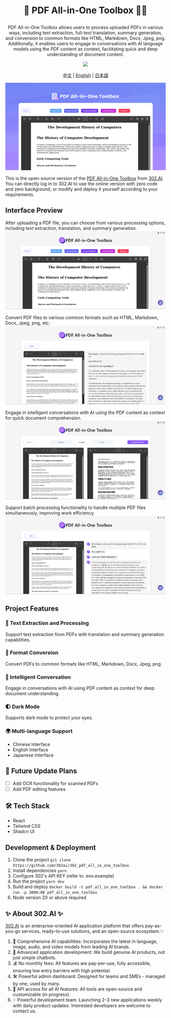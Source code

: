 # <p align="center"> 📝 PDF All-in-One Toolbox 🚀✨</p>

<p align="center">PDF All-in-One Toolbox allows users to process uploaded PDFs in various ways, including text extraction, full-text translation, summary generation, and conversion to common formats like HTML, Markdown, Docx, Jpeg, png. Additionally, it enables users to engage in conversations with AI language models using the PDF content as context, facilitating quick and deep understanding of document content.</p>

<p align="center"><a href="https://302.ai/product/detail/25" target="blank"><img src="https://file.302.ai/gpt/imgs/github/20250102/72a57c4263944b73bf521830878ae39a.png" /></a></p >

<p align="center"><a href="README_zh.md">中文</a> | <a href="README.md">English</a> | <a href="README_ja.md">日本語</a></p>

![](docs/302_AI_PDF_en.png)

This is the open-source version of the [PDF All-in-One Toolbox](https://302.ai/product/detail/25) from [302.AI](https://302.ai/en/). You can directly log in to 302.AI to use the online version with zero code and zero background, or modify and deploy it yourself according to your requirements.

## Interface Preview
After uploading a PDF file, you can choose from various processing options, including text extraction, translation, and summary generation.
![](docs/302_PDF_All-in-One_Toolbox_en_screenshot_01.png)

Convert PDF files to various common formats such as HTML, Markdown, Docx, Jpeg, png, etc.
![](docs/302_PDF_All-in-One_Toolbox_en_screenshot_02.png)           

Engage in intelligent conversations with AI using the PDF content as context for quick document comprehension.
![](docs/302_PDF_All-in-One_Toolbox_en_screenshot_03.png)        

Support batch processing functionality to handle multiple PDF files simultaneously, improving work efficiency.
![](docs/302_PDF_All-in-One_Toolbox_en_screenshot_04.png)      

## Project Features
### 📝 Text Extraction and Processing
Support text extraction from PDFs with translation and summary generation capabilities.
### 🔄 Format Conversion
Convert PDFs to common formats like HTML, Markdown, Docx, Jpeg, png.
### 🤖 Intelligent Conversation
Engage in conversations with AI using PDF content as context for deep document understanding.
### 🌓 Dark Mode
Supports dark mode to protect your eyes.
### 🌍 Multi-language Support
- Chinese Interface
- English Interface
- Japanese Interface

## 🚩 Future Update Plans
- [ ] Add OCR functionality for scanned PDFs
- [ ] Add PDF editing features

## 🛠️ Tech Stack
- React
- Tailwind CSS
- Shadcn UI

## Development & Deployment
1. Clone the project `git clone https://github.com/302ai/302_pdf_all_in_one_toolbox`
2. Install dependencies `yarn`
3. Configure 302's API KEY (refer to .env.example)
4. Run the project `yarn dev`
5. Build and deploy `docker build -t pdf_all_in_one_toolbox . && docker run -p 3000:80 pdf_all_in_one_toolbox`
6. Node version 20 or above required

## ✨ About 302.AI ✨
[302.AI](https://302.ai/en/) is an enterprise-oriented AI application platform that offers pay-as-you-go services, ready-to-use solutions, and an open-source ecosystem.✨
1. 🧠 Comprehensive AI capabilities: Incorporates the latest in language, image, audio, and video models from leading AI brands.
2. 🚀 Advanced application development: We build genuine AI products, not just simple chatbots.
3. 💰 No monthly fees: All features are pay-per-use, fully accessible, ensuring low entry barriers with high potential.
4. 🛠 Powerful admin dashboard: Designed for teams and SMEs - managed by one, used by many.
5. 🔗 API access for all AI features: All tools are open-source and customizable (in progress).
6. 💡 Powerful development team: Launching 2-3 new applications weekly with daily product updates. Interested developers are welcome to contact us.
